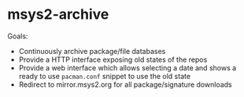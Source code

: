 # msys2-archive

Goals:

* Continuously archive package/file databases
* Provide a HTTP interface exposing old states of the repos
* Provide a web interface which allows selecting a date and shows a ready to use `pacman.conf` snippet to use the old state
* Redirect to mirror.msys2.org for all package/signature downloads
